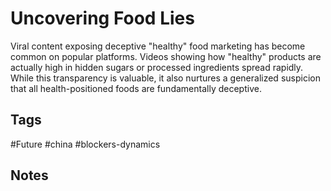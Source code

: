 # Uncovering Food Lies

Viral content exposing deceptive "healthy" food marketing has become common on popular platforms. Videos showing how "healthy" products are actually high in hidden sugars or processed ingredients spread rapidly.    While this transparency is valuable, it also nurtures a generalized suspicion that all health-positioned foods are fundamentally deceptive.

## Tags
#Future #china #blockers-dynamics

## Notes
<!-- Add your notes here -->
